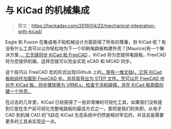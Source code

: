 # 与 KiCad 的机械集成

> 原文：<https://hackaday.com/2019/04/22/mechanical-integration-with-kicad/>

Eagle 和 Fusion 在集成电子和机械设计方面获得了所有的尊重，但 KiCad 呢？有没有什么工具可以让你轻松地为下一个印刷电路板构建外壳？[Maurice]有一个解决方案，[，它无缝同步 KiCad 和 FreeCAD](https://hackaday.io/project/161114-kicad-stepup-a-seamless-ecad-mcad-synchronization) 。KiCad 将为您提供电路板，FreeCAD 将为您提供机箱，这样您就可以完全实现 eCAD 和 MCAD 同步。

这个技巧以 FreeCAD 宏的形式出现(Github 上的[，带有一堆文档)，它将 KiCad 板和组件加载到 FreeCAD 中，并将其导出为 STEP 文件。您可以在 FreeCAD 中对齐 KiCad 板，将步骤转换为 VRMLs，检查干涉和碰撞，并在 KiCad 板周围创建一个外壳。](https://github.com/easyw/kicadStepUpMod)

在过去的几年里，KiCad 已经获得了一些非常棒的可视化工具，如果我们没有提到它是在生产前可视化完整电路板的最佳方式之一，那将是我们的失职。从电子 CAD 到机械 CAD 的飞跃在 KiCad 生态系统中仍然是相对罕见的，并且总是需要更多的工具来实现这一点。